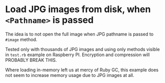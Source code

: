 # Load JPG images from disk, when `<Pathname>` is passed

The idea is to not open the full image when JPG pathname is passed to `#image` method.

Tested only with thousands of JPG images and using only methods visible in `test.rb`  example on Raspberry PI. Encryption and compression will PROBABLY BREAK THIS.

Where loading in-memory left us at mercy of Ruby GC, this example does not seem to increase memory usage due to JPG images at all.